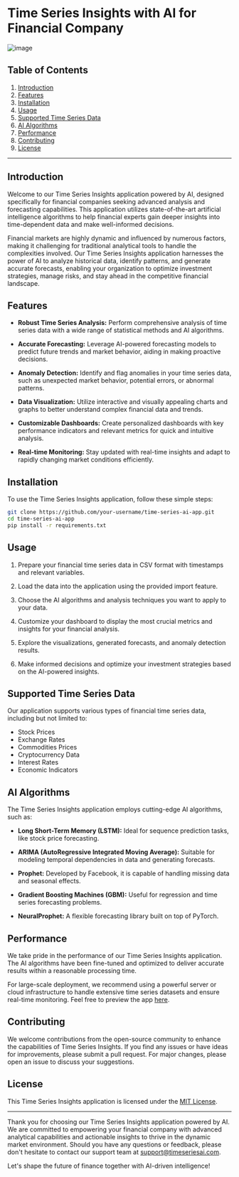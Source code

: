 # Time Series Insights with AI for Financial Company

![image](https://github.com/luckychitundu/timely/assets/87910852/1c233d93-de6c-45b7-89ea-c647f0ecaf43)



## Table of Contents

1. [Introduction](#introduction)
2. [Features](#features)
3. [Installation](#installation)
4. [Usage](#usage)
5. [Supported Time Series Data](#supported-time-series-data)
6. [AI Algorithms](#ai-algorithms)
7. [Performance](#performance)
8. [Contributing](#contributing)
9. [License](#license)

---

## Introduction

Welcome to our Time Series Insights application powered by AI, designed specifically for financial companies seeking advanced analysis and forecasting capabilities. This application utilizes state-of-the-art artificial intelligence algorithms to help financial experts gain deeper insights into time-dependent data and make well-informed decisions.

Financial markets are highly dynamic and influenced by numerous factors, making it challenging for traditional analytical tools to handle the complexities involved. Our Time Series Insights application harnesses the power of AI to analyze historical data, identify patterns, and generate accurate forecasts, enabling your organization to optimize investment strategies, manage risks, and stay ahead in the competitive financial landscape.

## Features

- **Robust Time Series Analysis:** Perform comprehensive analysis of time series data with a wide range of statistical methods and AI algorithms.

- **Accurate Forecasting:** Leverage AI-powered forecasting models to predict future trends and market behavior, aiding in making proactive decisions.

- **Anomaly Detection:** Identify and flag anomalies in your time series data, such as unexpected market behavior, potential errors, or abnormal patterns.

- **Data Visualization:** Utilize interactive and visually appealing charts and graphs to better understand complex financial data and trends.

- **Customizable Dashboards:** Create personalized dashboards with key performance indicators and relevant metrics for quick and intuitive analysis.

- **Real-time Monitoring:** Stay updated with real-time insights and adapt to rapidly changing market conditions efficiently.

## Installation

To use the Time Series Insights application, follow these simple steps:

```bash
git clone https://github.com/your-username/time-series-ai-app.git
cd time-series-ai-app
pip install -r requirements.txt
```

## Usage

1. Prepare your financial time series data in CSV format with timestamps and relevant variables.

2. Load the data into the application using the provided import feature.

3. Choose the AI algorithms and analysis techniques you want to apply to your data.

4. Customize your dashboard to display the most crucial metrics and insights for your financial analysis.

5. Explore the visualizations, generated forecasts, and anomaly detection results.

6. Make informed decisions and optimize your investment strategies based on the AI-powered insights.

## Supported Time Series Data

Our application supports various types of financial time series data, including but not limited to:

- Stock Prices
- Exchange Rates
- Commodities Prices
- Cryptocurrency Data
- Interest Rates
- Economic Indicators

## AI Algorithms

The Time Series Insights application employs cutting-edge AI algorithms, such as:

- **Long Short-Term Memory (LSTM):** Ideal for sequence prediction tasks, like stock price forecasting.

- **ARIMA (AutoRegressive Integrated Moving Average):** Suitable for modeling temporal dependencies in data and generating forecasts.

- **Prophet:** Developed by Facebook, it is capable of handling missing data and seasonal effects.

- **Gradient Boosting Machines (GBM):** Useful for regression and time series forecasting problems.

- **NeuralProphet:** A flexible forecasting library built on top of PyTorch.

## Performance

We take pride in the performance of our Time Series Insights application. The AI algorithms have been fine-tuned and optimized to deliver accurate results within a reasonable processing time.

For large-scale deployment, we recommend using a powerful server or cloud infrastructure to handle extensive time series datasets and ensure real-time monitoring. Feel free to preview the app [here](https://timelyz.netlify.app/).

## Contributing

We welcome contributions from the open-source community to enhance the capabilities of Time Series Insights. If you find any issues or have ideas for improvements, please submit a pull request. For major changes, please open an issue to discuss your suggestions.

## License

This Time Series Insights application is licensed under the [MIT License](https://opensource.org/licenses/MIT).

---

Thank you for choosing our Time Series Insights application powered by AI. We are committed to empowering your financial company with advanced analytical capabilities and actionable insights to thrive in the dynamic market environment. Should you have any questions or feedback, please don't hesitate to contact our support team at support@timeseriesai.com.

Let's shape the future of finance together with AI-driven intelligence!
